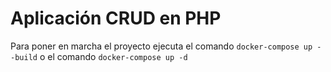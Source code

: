 # Aplicación CRUD en PHP
Para poner en marcha el proyecto ejecuta el comando `docker-compose up --build` o el comando `docker-compose up -d`